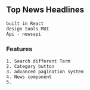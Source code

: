 ## Top News Headlines 
    built in React 
    design tools MUI
    Api - newsapi

### Features
    1. Search different Term
    2. Category button
    3. advanced pagination system
    4. News component
    5. 